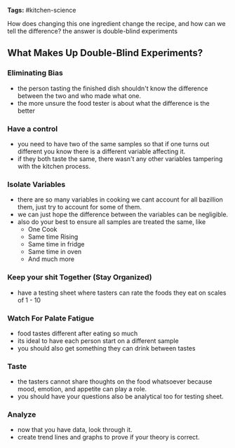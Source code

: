 
**Tags:** #kitchen-science

How does changing this one ingredient change the recipe, and how can we tell the difference?
the answer is double-blind experiments


## What Makes Up Double-Blind Experiments?
### Eliminating Bias

- the person tasting the finished dish shouldn't know the difference between the two and who made what one. 
- the more unsure the food tester is about what the difference is the better

### Have a control

- you need to have two of the same samples so that if one turns out different you know there is a different variable affecting it. 
- if they both taste the same, there wasn't any other variables tampering with the kitchen process. 

### Isolate Variables

- there are so many variables in cooking we cant account for all bazillion them, just try to account for some of them. 
- we can just hope the difference between the variables can be negligible. 
- also do your best to ensure all samples are treated the same, like 
	- One Cook
	- Same time Rising
	- Same time in fridge
	- Same time in oven
	- And much more

### Keep your shit Together (Stay Organized)

- have a testing sheet where tasters can rate the foods they eat on scales of 1 - 10

### Watch For Palate Fatigue

- food tastes different after eating so much
- its ideal to have each person start on a different sample
- you should also get something they can drink between tastes

### Taste 

- the tasters cannot share thoughts on the food whatsoever because mood, emotion, and appetite can play a role. 
- you should have your questions also be analytical too for testing sheet. 

### Analyze

- now that you have data, look through it. 
- create trend lines and graphs to prove if your theory is correct. 
